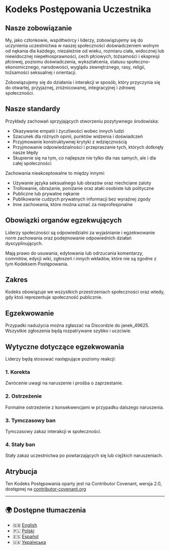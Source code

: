 # Kodeks Postępowania Uczestnika

## Nasze zobowiązanie

My, jako członkowie, współtwórcy i liderzy, zobowiązujemy się do uczynienia uczestnictwa w naszej społeczności doświadczeniem wolnym od nękania dla każdego, niezależnie od wieku, rozmiaru ciała, widocznej lub niewidocznej niepełnosprawności, cech płciowych, tożsamości i ekspresji płciowej, poziomu doświadczenia, wykształcenia, statusu społeczno-ekonomicznego, narodowości, wyglądu zewnętrznego, rasy, religii, tożsamości seksualnej i orientacji.

Zobowiązujemy się do działania i interakcji w sposób, który przyczynia się do otwartej, przyjaznej, zróżnicowanej, integracyjnej i zdrowej społeczności.

## Nasze standardy

Przykłady zachowań sprzyjających stworzeniu pozytywnego środowiska:

- Okazywanie empatii i życzliwości wobec innych ludzi
- Szacunek dla różnych opinii, punktów widzenia i doświadczeń
- Przyjmowanie konstruktywnej krytyki z wdzięcznością
- Przyjmowanie odpowiedzialności i przepraszanie tych, których dotknęły nasze błędy
- Skupienie się na tym, co najlepsze nie tylko dla nas samych, ale i dla całej społeczności

Zachowania nieakceptowalne to między innymi:

- Używanie języka seksualnego lub obrazów oraz niechciane zaloty
- Trollowanie, obrażanie, poniżanie oraz ataki osobiste lub polityczne
- Publiczne lub prywatne nękanie
- Publikowanie cudzych prywatnych informacji bez wyraźnej zgody
- Inne zachowania, które można uznać za nieprofesjonalne

## Obowiązki organów egzekwujących

Liderzy społeczności są odpowiedzialni za wyjaśnianie i egzekwowanie norm zachowania oraz podejmowanie odpowiednich działań dyscyplinujących.

Mają prawo do usuwania, edytowania lub odrzucania komentarzy, commitów, edycji wiki, zgłoszeń i innych wkładów, które nie są zgodne z tym Kodeksem Postępowania.

## Zakres

Kodeks obowiązuje we wszystkich przestrzeniach społeczności oraz wtedy, gdy ktoś reprezentuje społeczność publicznie.

## Egzekwowanie

Przypadki nadużycia można zgłaszać na Discordzie do janek_49625. Wszystkie zgłoszenia będą rozpatrywane szybko i uczciwie.

## Wytyczne dotyczące egzekwowania

Liderzy będą stosować następujące poziomy reakcji:

### 1. Korekta
Zwrócenie uwagi na naruszenie i prośba o zaprzestanie.

### 2. Ostrzeżenie
Formalne ostrzeżenie z konsekwencjami w przypadku dalszego naruszenia.

### 3. Tymczasowy ban
Tymczasowy zakaz interakcji w społeczności.

### 4. Stały ban
Stały zakaz uczestnictwa po powtarzających się lub ciężkich naruszeniach.

## Atrybucja

Ten Kodeks Postępowania oparty jest na Contributor Covenant, wersja 2.0, dostępnej na [contributor-covenant.org](https://www.contributor-covenant.org)

---

## 🌍 Dostępne tłumaczenia

- 🇬🇧 [English](../CODE_OF_CONDUCT.md)
- 🇵🇱 [Polski](CODE_OF_CONDUCT.pl.md)
- 🇪🇸 [Español](CODE_OF_CONDUCT.es.md)
- 🇺🇦 [Українська](CODE_OF_CONDUCT.uk.md)
